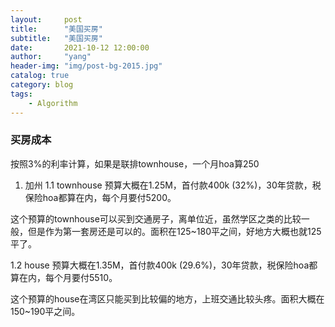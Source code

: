 ```yaml
---
layout:     post
title:      "美国买房"
subtitle:   "美国买房"
date:       2021-10-12 12:00:00
author:     "yang"
header-img: "img/post-bg-2015.jpg"
catalog: true
category: blog
tags:
    - Algorithm
---
```


### 买房成本
按照3%的利率计算，如果是联排townhouse，一个月hoa算250
1. 加州
1.1 townhouse
预算大概在1.25M，首付款400k (32%)，30年贷款，税保险hoa都算在内，每个月要付5200。

这个预算的townhouse可以买到交通房子，离单位近，虽然学区之类的比较一般，但是作为第一套房还是可以的。面积在125~180平之间，好地方大概也就125平了。

1.2 house
预算大概在1.35M，首付款400k (29.6%)，30年贷款，税保险hoa都算在内，每个月要付5510。

这个预算的house在湾区只能买到比较偏的地方，上班交通比较头疼。面积大概在150~190平之间。
